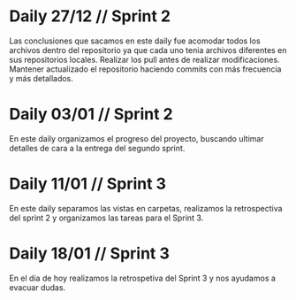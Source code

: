 # Daily 27/12 // Sprint 2

Las conclusiones que sacamos en este daily fue acomodar todos los archivos dentro del repositorio ya que cada uno tenia archivos diferentes en sus repositorios locales. Realizar los pull antes de realizar modificaciones. Mantener actualizado el repositorio haciendo commits con más frecuencia y más detallados.

# Daily 03/01 // Sprint 2

En este daily organizamos el progreso del proyecto, buscando ultimar detalles de cara a la entrega del segundo sprint.

# Daily 11/01 // Sprint 3

En este daily separamos las vistas en carpetas, realizamos la retrospectiva del sprint 2 y organizamos las tareas para el Sprint 3.

# Daily 18/01 // Sprint 3

En el dia de hoy realizamos la retrospetiva del Sprint 3 y nos ayudamos a evacuar dudas.
